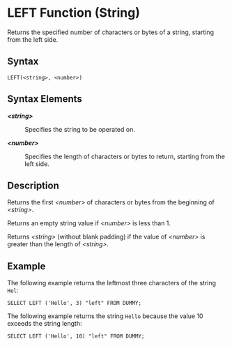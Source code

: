 <!-- loio20e3428a75191014a9949b4f90076dee -->

# LEFT Function \(String\)

Returns the specified number of characters or bytes of a string, starting from the left side.



<a name="loio20e3428a75191014a9949b4f90076dee__sql_function_left_1sql_function_left_syntax"/>

## Syntax

```
LEFT(<string>, <number>)
```



## Syntax Elements


<dl>
<dt><b>

*<string\>*

</b></dt>
<dd>

Specifies the string to be operated on.



</dd><dt><b>

*<number\>*

</b></dt>
<dd>

Specifies the length of characters or bytes to return, starting from the left side.



</dd>
</dl>



<a name="loio20e3428a75191014a9949b4f90076dee__sql_function_left_1sql_function_left_description"/>

## Description

Returns the first *<number\>* of characters or bytes from the beginning of *<string\>*.

Returns an empty string value if *<number\>* is less than 1.

Returns *<string\>* \(without blank padding\) if the value of *<number\>* is greater than the length of *<string\>*.



<a name="loio20e3428a75191014a9949b4f90076dee__sql_function_left_1sql_function_left_examples"/>

## Example

The following example returns the leftmost three characters of the string `Hel`:

```
SELECT LEFT ('Hello', 3) "left" FROM DUMMY;
```

The following example returns the string `Hello` because the value 10 exceeds the string length:

```
SELECT LEFT ('Hello', 10) "left" FROM DUMMY;
```

